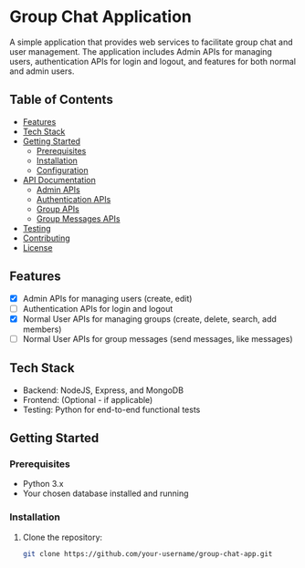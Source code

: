 # Group Chat Application

A simple application that provides web services to facilitate group chat and user management. The application includes Admin APIs for managing users, authentication APIs for login and logout, and features for both normal and admin users.

## Table of Contents

- [Features](#features)
- [Tech Stack](#tech-stack)
- [Getting Started](#getting-started)
  - [Prerequisites](#prerequisites)
  - [Installation](#installation)
  - [Configuration](#configuration)
- [API Documentation](#api-documentation)
  - [Admin APIs](#admin-apis)
  - [Authentication APIs](#authentication-apis)
  - [Group APIs](#group-apis)
  - [Group Messages APIs](#group-messages-apis)
- [Testing](#testing)
- [Contributing](#contributing)
- [License](#license)

## Features

- [x] Admin APIs for managing users (create, edit)
- [ ] Authentication APIs for login and logout
- [x] Normal User APIs for managing groups (create, delete, search, add members)
- [ ] Normal User APIs for group messages (send messages, like messages)

## Tech Stack

- Backend: NodeJS, Express, and MongoDB
- Frontend: (Optional - if applicable)
- Testing: Python for end-to-end functional tests

## Getting Started

### Prerequisites

- Python 3.x
- Your chosen database installed and running

### Installation

1. Clone the repository:

   ```bash
   git clone https://github.com/your-username/group-chat-app.git

